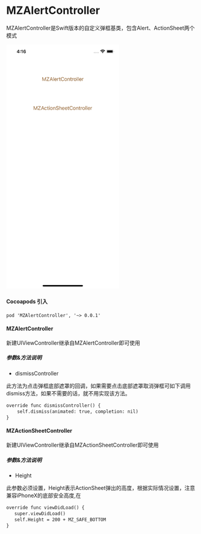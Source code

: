 # MZAlertController
MZAlertController是Swift版本的自定义弹框基类，包含Alert、ActionSheet两个模式

<img src="1.gif" width="300px">

#### Cocoapods 引入
```
pod 'MZAlertController', '~> 0.0.1'
```

#### MZAlertController
新建UIViewController继承自MZAlertController即可使用

##### 参数&方法说明

- dismissController

此方法为点击弹框底部遮罩的回调，如果需要点击底部遮罩取消弹框可如下调用dismiss方法，如果不需要的话，就不用实现该方法。

```
override func dismissController() {
    self.dismiss(animated: true, completion: nil)
}
```

#### MZActionSheetController
新建UIViewController继承自MZActionSheetController即可使用

##### 参数&方法说明

- Height

 此参数必须设置，Height表示ActionSheet弹出的高度，根据实际情况设置，注意兼容iPhoneX的底部安全高度,在
 
 ```
override func viewDidLoad() {
    super.viewDidLoad()
    self.Height = 200 + MZ_SAFE_BOTTOM
}
 ```
